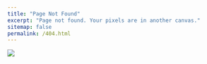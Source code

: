 ```yaml
---
title: "Page Not Found"
excerpt: "Page not found. Your pixels are in another canvas."
sitemap: false
permalink: /404.html
---
```


![](https://cdn.mos.cms.futurecdn.net/PuXipAW3AXUzUJ4uYyxPKC-1200-80.jpg)